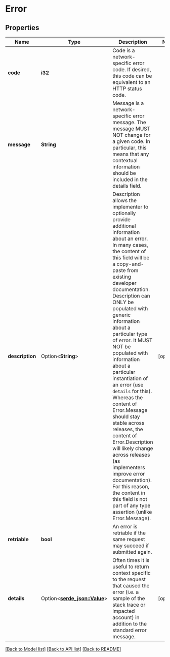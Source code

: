 # Error

## Properties

| Name            | Type                                 | Description                                                                                                                                                                                                                                                                                                                                                                                                                                                                                                                                                                                                                                                                                                             | Notes      |
| --------------- | ------------------------------------ | ----------------------------------------------------------------------------------------------------------------------------------------------------------------------------------------------------------------------------------------------------------------------------------------------------------------------------------------------------------------------------------------------------------------------------------------------------------------------------------------------------------------------------------------------------------------------------------------------------------------------------------------------------------------------------------------------------------------------- | ---------- |
| **code**        | **i32**                              | Code is a network-specific error code. If desired, this code can be equivalent to an HTTP status code.                                                                                                                                                                                                                                                                                                                                                                                                                                                                                                                                                                                                                  |            |
| **message**     | **String**                           | Message is a network-specific error message. The message MUST NOT change for a given code. In particular, this means that any contextual information should be included in the details field.                                                                                                                                                                                                                                                                                                                                                                                                                                                                                                                           |            |
| **description** | Option<**String**>                   | Description allows the implementer to optionally provide additional information about an error. In many cases, the content of this field will be a copy-and-paste from existing developer documentation. Description can ONLY be populated with generic information about a particular type of error. It MUST NOT be populated with information about a particular instantiation of an error (use `details` for this). Whereas the content of Error.Message should stay stable across releases, the content of Error.Description will likely change across releases (as implementers improve error documentation). For this reason, the content in this field is not part of any type assertion (unlike Error.Message). | [optional] |
| **retriable**   | **bool**                             | An error is retriable if the same request may succeed if submitted again.                                                                                                                                                                                                                                                                                                                                                                                                                                                                                                                                                                                                                                               |            |
| **details**     | Option<[**serde_json::Value**](.md)> | Often times it is useful to return context specific to the request that caused the error (i.e. a sample of the stack trace or impacted account) in addition to the standard error message.                                                                                                                                                                                                                                                                                                                                                                                                                                                                                                                              | [optional] |

[[Back to Model list]](../README.md#documentation-for-models)
[[Back to API list]](../README.md#documentation-for-api-endpoints) [[Back to README]](../README.md)
